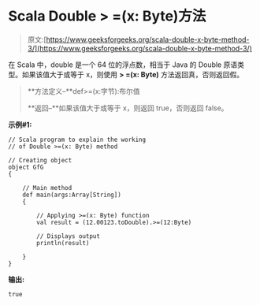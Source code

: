 # Scala Double > =(x: Byte)方法

> 原文:[https://www.geeksforgeeks.org/scala-double-x-byte-method-3/](https://www.geeksforgeeks.org/scala-double-x-byte-method-3/)

在 Scala 中，double 是一个 64 位的浮点数，相当于 Java 的 Double 原语类型。如果该值大于或等于 x，则使用 **> =(x: Byte)** 方法返回真，否则返回假。

> **方法定义–**def>=(x:字节):布尔值
> 
> **返回–**如果该值大于或等于 x，则返回 true，否则返回 false。

**示例#1:**

```
// Scala program to explain the working 
// of Double >=(x: Byte) method

// Creating object
object GfG
{ 

    // Main method
    def main(args:Array[String])
    {

        // Applying >=(x: Byte) function
        val result = (12.00123.toDouble).>=(12:Byte)

        // Displays output
        println(result)

    }
} 
```

**输出:**

```
true

```